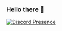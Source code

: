 ### Hello there 👋

<!--
**Matsko3/Matsko3** is a ✨ _special_ ✨ repository because its `README.md` (this file) appears on your GitHub profile.

Here are some ideas to get you started:

- 🔭 I’m currently working on ...
- 🌱 I’m currently learning ...
- 👯 I’m looking to collaborate on ...
- 🤔 I’m looking for help with ...
- 💬 Ask me about ...
- 📫 How to reach me: ...
- 😄 Pronouns: ...
- ⚡ Fun fact: ...
-->

[![Discord Presence](https://api.lanyard.rest/v1/users/546365344433045517/?idleMessage=Your%20Mom&hideDiscrim=true)](https://discord.com/users/546365344433045517)
